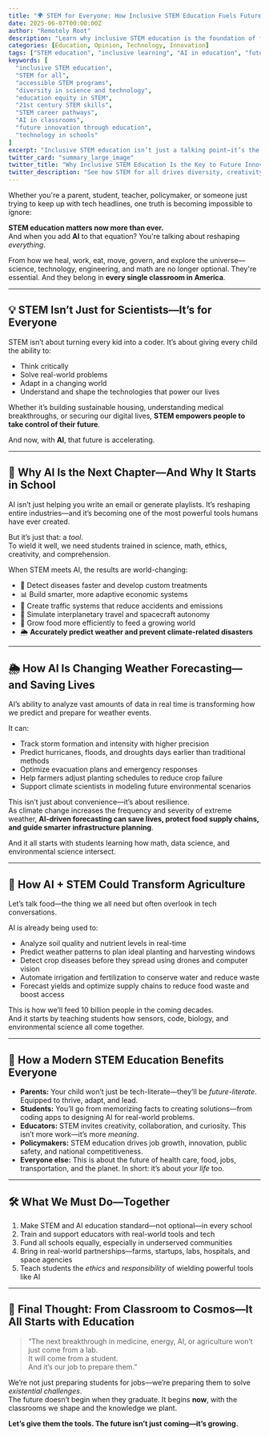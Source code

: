 ```yaml
---
title: "🌍 STEM for Everyone: How Inclusive STEM Education Fuels Future Innovation"
date: 2025-06-07T00:00:00Z
author: "Remotely Root"
description: "Learn why inclusive STEM education is the foundation of future innovation. Explore how equitable access to science, technology, engineering, and math empowers students, drives economic growth, and prepares the next generation of innovators."
categories: [Education, Opinion, Technology, Innovation]
tags: ["STEM education", "inclusive learning", "AI in education", "future-ready skills", "tech in schools", "modern education reform", "innovation through STEM", "education equity", "diversity in STEM", "STEM careers"]
keywords: [
  "inclusive STEM education",
  "STEM for all",
  "accessible STEM programs",
  "diversity in science and technology",
  "education equity in STEM",
  "21st century STEM skills",
  "STEM career pathways",
  "AI in classrooms",
  "future innovation through education",
  "technology in schools"
]
excerpt: "Inclusive STEM education isn’t just a talking point—it’s the launchpad for the innovations that will define our future. When every student has access to science, technology, engineering, and math, we create a world of new possibilities, foster economic growth, and prepare problem-solvers who can meet the challenges of tomorrow head-on."
twitter_card: "summary_large_image"
twitter_title: "Why Inclusive STEM Education Is the Key to Future Innovation"
twitter_description: "See how STEM for all drives diversity, creativity, and technological breakthroughs."
---
```


Whether you're a parent, student, teacher, policymaker, or someone just trying to keep up with tech headlines, one truth is becoming impossible to ignore:

**STEM education matters now more than ever.**  
And when you add **AI** to that equation? You're talking about reshaping *everything*.

From how we heal, work, eat, move, govern, and explore the universe—science, technology, engineering, and math are no longer optional. They're essential. And they belong in **every single classroom in America**.

---

## 💡 STEM Isn’t Just for Scientists—It’s for Everyone

STEM isn’t about turning every kid into a coder. It’s about giving every child the ability to:

- Think critically  
- Solve real-world problems  
- Adapt in a changing world  
- Understand and shape the technologies that power our lives  

Whether it’s building sustainable housing, understanding medical breakthroughs, or securing our digital lives, **STEM empowers people to take control of their future**.

And now, with **AI**, that future is accelerating.

---

## 🤖 Why AI Is the Next Chapter—And Why It Starts in School

AI isn’t just helping you write an email or generate playlists. It’s reshaping entire industries—and it’s becoming one of the most powerful tools humans have ever created.

But it’s just that: a *tool*.  
To wield it well, we need students trained in science, math, ethics, creativity, and comprehension.

When STEM meets AI, the results are world-changing:

- 🧬 Detect diseases faster and develop custom treatments  
- 📊 Build smarter, more adaptive economic systems  
- 🚗 Create traffic systems that reduce accidents and emissions  
- 🚀 Simulate interplanetary travel and spacecraft autonomy  
- 🌾 Grow food more efficiently to feed a growing world  
- 🌦️ **Accurately predict weather and prevent climate-related disasters**

---

## 🌦️ How AI Is Changing Weather Forecasting—and Saving Lives

AI’s ability to analyze vast amounts of data in real time is transforming how we predict and prepare for weather events.

It can:

- Track storm formation and intensity with higher precision  
- Predict hurricanes, floods, and droughts days earlier than traditional methods  
- Optimize evacuation plans and emergency responses  
- Help farmers adjust planting schedules to reduce crop failure  
- Support climate scientists in modeling future environmental scenarios  

This isn’t just about convenience—it’s about resilience.  
As climate change increases the frequency and severity of extreme weather, **AI-driven forecasting can save lives, protect food supply chains, and guide smarter infrastructure planning**.

And it all starts with students learning how math, data science, and environmental science intersect.

---

## 🌾 How AI + STEM Could Transform Agriculture

Let’s talk food—the thing we all need but often overlook in tech conversations.

AI is already being used to:

- Analyze soil quality and nutrient levels in real-time  
- Predict weather patterns to plan ideal planting and harvesting windows  
- Detect crop diseases before they spread using drones and computer vision  
- Automate irrigation and fertilization to conserve water and reduce waste  
- Forecast yields and optimize supply chains to reduce food waste and boost access  

This is how we’ll feed 10 billion people in the coming decades.  
And it starts by teaching students how sensors, code, biology, and environmental science all come together.

---

## 🔧 How a Modern STEM Education Benefits Everyone

- **Parents:** Your child won’t just be tech-literate—they’ll be *future-literate*. Equipped to thrive, adapt, and lead.  
- **Students:** You’ll go from memorizing facts to creating solutions—from coding apps to designing AI for real-world problems.  
- **Educators:** STEM invites creativity, collaboration, and curiosity. This isn’t more work—it’s more *meaning*.  
- **Policymakers:** STEM education drives job growth, innovation, public safety, and national competitiveness.  
- **Everyone else:** This is about the future of health care, food, jobs, transportation, and the planet. In short: it’s about *your life* too.

---

## 🛠️ What We Must Do—Together

1. Make STEM and AI education standard—not optional—in every school  
2. Train and support educators with real-world tools and tech  
3. Fund all schools equally, especially in underserved communities  
4. Bring in real-world partnerships—farms, startups, labs, hospitals, and space agencies  
5. Teach students the *ethics* and *responsibility* of wielding powerful tools like AI

---

## 🚀 Final Thought: From Classroom to Cosmos—It All Starts with Education

> “The next breakthrough in medicine, energy, AI, or agriculture won’t just come from a lab.  
> It will come from a student.  
> And it’s our job to prepare them.”

We’re not just preparing students for jobs—we’re preparing them to solve *existential challenges*.  
The future doesn’t begin when they graduate. It begins **now**, with the classrooms we shape and the knowledge we plant.

**Let’s give them the tools. The future isn’t just coming—it’s growing.**
